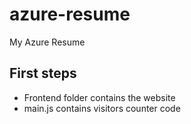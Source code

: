 # azure-resume
My Azure Resume

## First steps
- Frontend folder contains the website
- main.js contains visitors counter code